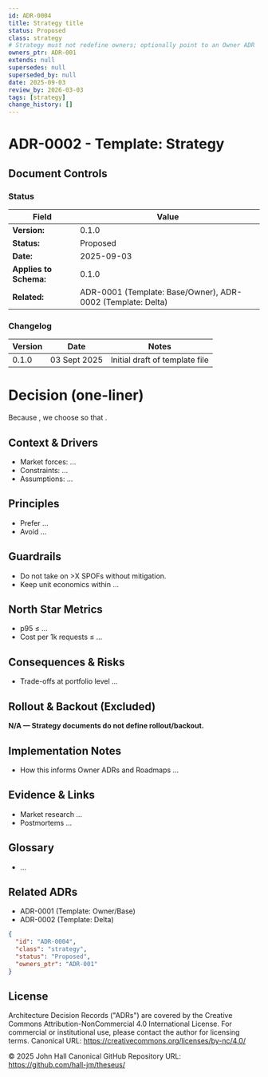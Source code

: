 ```yaml
---
id: ADR-0004
title: Strategy title
status: Proposed
class: strategy
# Strategy must not redefine owners; optionally point to an Owner ADR
owners_ptr: ADR-001
extends: null
supersedes: null
superseded_by: null
date: 2025-09-03
review_by: 2026-03-03
tags: [strategy]
change_history: []
---
```


# ADR-0002 - Template: Strategy

## Document Controls

### Status

| Field                  | Value                                   |
| ---------------------- | --------------------------------------- |
| **Version:**           | 0.1.0                                   |
| **Status:**            | Proposed                                |
| **Date:**              | 2025-09-03                              |
| **Applies to Schema:** | 0.1.0                                   |
| **Related:**           | ADR-0001 (Template: Base/Owner), ADR-0002 (Template: Delta) |

### Changelog

| Version | Date         | Notes                                        |
| ------- | ------------ | -------------------------------------------- |
| 0.1.0   | 03 Sept 2025 | Initial draft of template file               |

# Decision (one-liner)
<!-- key: decision_one_liner -->
Because <long-range driver>, we choose <strategic direction> so that <north star>.

## Context & Drivers
<!-- key: context_and_drivers -->
- Market forces: …
- Constraints: …
- Assumptions: …

## Principles
<!-- key: principles -->
- Prefer …
- Avoid …

## Guardrails
<!-- key: guardrails -->
- Do not take on >X SPOFs without mitigation.
- Keep unit economics within …

## North Star Metrics
<!-- key: north_star_metrics -->
- p95 ≤ …
- Cost per 1k requests ≤ …

## Consequences & Risks
<!-- key: consequences_and_risks -->
- Trade-offs at portfolio level …

## Rollout & Backout (Excluded) 
<!-- non-normative: Strategy ADRs exclude rollout/backout; see Style Guide §7 (ADR-SCHEMA-021). -->
**N/A — Strategy documents do not define rollout/backout.**

## Implementation Notes
<!-- key: implementation_notes -->
- How this informs Owner ADRs and Roadmaps …

## Evidence & Links
<!-- key: evidence_and_links -->
- Market research …
- Postmortems …

## Glossary
<!-- key: glossary -->
- …

## Related ADRs
<!-- key: related_adrs -->
- ADR-0001 (Template: Owner/Base)
- ADR-0002 (Template: Delta)

<!-- llm_tail:begin -->
```json
{
  "id": "ADR-0004",
  "class": "strategy",
  "status": "Proposed",
  "owners_ptr": "ADR-001"
}
```
<!-- llm_tail:end -->

## License

Architecture Decision Records ("ADRs") are covered by the 
Creative Commons Attribution-NonCommercial 4.0 International License.
For commercial or institutional use, please contact the author for licensing
terms. Canonical URL: https://creativecommons.org/licenses/by-nc/4.0/

© 2025 John Hall
Canonical GitHub Repository URL: https://github.com/hall-jm/theseus/
